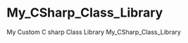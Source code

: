 My_CSharp_Class_Library
=======================
My Custom C sharp Class Library
My_CSharp_Class_Library
